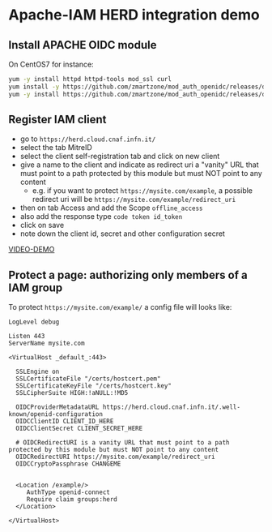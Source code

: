 # Apache-IAM HERD integration demo 

## Install APACHE OIDC module

On CentOS7 for instance:

```bash
yum -y install httpd httpd-tools mod_ssl curl
yum install -y https://github.com/zmartzone/mod_auth_openidc/releases/download/v2.4.0/cjose-0.6.1.5-1.el7.x86_64.rpm
yum -y install https://github.com/zmartzone/mod_auth_openidc/releases/download/v2.4.7/mod_auth_openidc-2.4.7-1.el7.x86_64.rpm
```

## Register IAM client

- go to `https://herd.cloud.cnaf.infn.it/`
- select the tab MitreID
- select the client self-registration tab and click on new client
- give a name to the client and indicate as redirect uri a "vanity" URL that must point to a path protected by this module but must NOT point to any content
  - e.g. if you want to protect `https://mysite.com/example`, a possible redirect uri will be `https://mysite.com/example/redirect_uri`
- then on tab Access and add the Scope `offline_access`
- also add the response type `code token id_token`
- click on save
- note down the client id, secret and other configuration secret

[VIDEO-DEMO](https://youtu.be/sVzloqCMNqg) 

## Protect a page: authorizing only members of a IAM group

To protect `https://mysite.com/example/` a config file will looks like: 

```
LogLevel debug

Listen 443
ServerName mysite.com

<VirtualHost _default_:443>

  SSLEngine on
  SSLCertificateFile "/certs/hostcert.pem"
  SSLCertificateKeyFile "/certs/hostcert.key"
  SSLCipherSuite HIGH:!aNULL:!MD5

  OIDCProviderMetadataURL https://herd.cloud.cnaf.infn.it/.well-known/openid-configuration
  OIDCClientID CLIENT_ID_HERE
  OIDCClientSecret CLIENT_SECRET_HERE

  # OIDCRedirectURI is a vanity URL that must point to a path protected by this module but must NOT point to any content
  OIDCRedirectURI https://mysite.com/example/redirect_uri
  OIDCCryptoPassphrase CHANGEME


  <Location /example/>
     AuthType openid-connect
     Require claim groups:herd
  </Location>

</VirtualHost>
```
